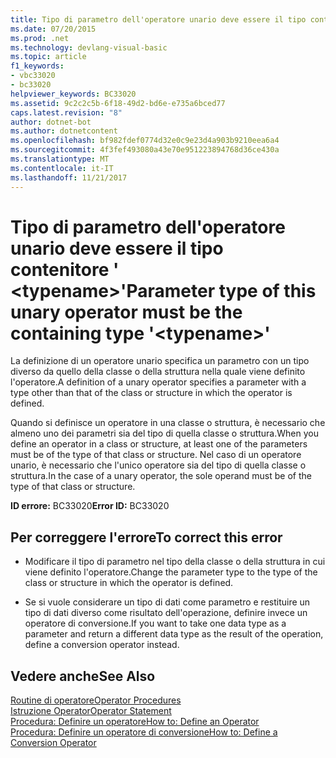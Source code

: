 ```yaml
---
title: Tipo di parametro dell'operatore unario deve essere il tipo contenitore &#39; &lt;typename&gt;&#39;
ms.date: 07/20/2015
ms.prod: .net
ms.technology: devlang-visual-basic
ms.topic: article
f1_keywords:
- vbc33020
- bc33020
helpviewer_keywords: BC33020
ms.assetid: 9c2c2c5b-6f18-49d2-bd6e-e735a6bced77
caps.latest.revision: "8"
author: dotnet-bot
ms.author: dotnetcontent
ms.openlocfilehash: bf982fdef0774d32e0c9e23d4a903b9210eea6a4
ms.sourcegitcommit: 4f3fef493080a43e70e951223894768d36ce430a
ms.translationtype: MT
ms.contentlocale: it-IT
ms.lasthandoff: 11/21/2017
---
```

# <a name="parameter-type-of-this-unary-operator-must-be-the-containing-type-39lttypenamegt39"></a><span data-ttu-id="4d364-102">Tipo di parametro dell'operatore unario deve essere il tipo contenitore &#39; &lt;typename&gt;&#39;</span><span class="sxs-lookup"><span data-stu-id="4d364-102">Parameter type of this unary operator must be the containing type &#39;&lt;typename&gt;&#39;</span></span>
<span data-ttu-id="4d364-103">La definizione di un operatore unario specifica un parametro con un tipo diverso da quello della classe o della struttura nella quale viene definito l'operatore.</span><span class="sxs-lookup"><span data-stu-id="4d364-103">A definition of a unary operator specifies a parameter with a type other than that of the class or structure in which the operator is defined.</span></span>  
  
 <span data-ttu-id="4d364-104">Quando si definisce un operatore in una classe o struttura, è necessario che almeno uno dei parametri sia del tipo di quella classe o struttura.</span><span class="sxs-lookup"><span data-stu-id="4d364-104">When you define an operator in a class or structure, at least one of the parameters must be of the type of that class or structure.</span></span> <span data-ttu-id="4d364-105">Nel caso di un operatore unario, è necessario che l'unico operatore sia del tipo di quella classe o struttura.</span><span class="sxs-lookup"><span data-stu-id="4d364-105">In the case of a unary operator, the sole operand must be of the type of that class or structure.</span></span>  
  
 <span data-ttu-id="4d364-106">**ID errore:** BC33020</span><span class="sxs-lookup"><span data-stu-id="4d364-106">**Error ID:** BC33020</span></span>  
  
## <a name="to-correct-this-error"></a><span data-ttu-id="4d364-107">Per correggere l'errore</span><span class="sxs-lookup"><span data-stu-id="4d364-107">To correct this error</span></span>  
  
-   <span data-ttu-id="4d364-108">Modificare il tipo di parametro nel tipo della classe o della struttura in cui viene definito l'operatore.</span><span class="sxs-lookup"><span data-stu-id="4d364-108">Change the parameter type to the type of the class or structure in which the operator is defined.</span></span>  
  
-   <span data-ttu-id="4d364-109">Se si vuole considerare un tipo di dati come parametro e restituire un tipo di dati diverso come risultato dell'operazione, definire invece un operatore di conversione.</span><span class="sxs-lookup"><span data-stu-id="4d364-109">If you want to take one data type as a parameter and return a different data type as the result of the operation, define a conversion operator instead.</span></span>  
  
## <a name="see-also"></a><span data-ttu-id="4d364-110">Vedere anche</span><span class="sxs-lookup"><span data-stu-id="4d364-110">See Also</span></span>  
 [<span data-ttu-id="4d364-111">Routine di operatore</span><span class="sxs-lookup"><span data-stu-id="4d364-111">Operator Procedures</span></span>](../../visual-basic/programming-guide/language-features/procedures/operator-procedures.md)  
 [<span data-ttu-id="4d364-112">Istruzione Operator</span><span class="sxs-lookup"><span data-stu-id="4d364-112">Operator Statement</span></span>](../../visual-basic/language-reference/statements/operator-statement.md)  
 [<span data-ttu-id="4d364-113">Procedura: Definire un operatore</span><span class="sxs-lookup"><span data-stu-id="4d364-113">How to: Define an Operator</span></span>](../../visual-basic/programming-guide/language-features/procedures/how-to-define-an-operator.md)  
 [<span data-ttu-id="4d364-114">Procedura: Definire un operatore di conversione</span><span class="sxs-lookup"><span data-stu-id="4d364-114">How to: Define a Conversion Operator</span></span>](../../visual-basic/programming-guide/language-features/procedures/how-to-define-a-conversion-operator.md)
